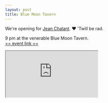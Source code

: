 ```yaml
---
layout: post
title: Blue Moon Tavern
---
```


We're opening for [Jean Chalant](https://www.facebook.com/jeanchalantmusic/). ♥ 'Twill be rad.

9 pm at the venerable Blue Moon Tavern.  
[== event link ==](https://www.facebook.com/events/1199640190143067/)

<div class="wide-aspect-ratio">
<iframe src="https://www.youtube.com/embed/qvfgSaSoSK8?modestbranding=1&autohide=1&showinfo=0&rel=0" allowfullscreen></iframe>
</div>
